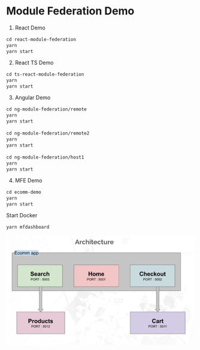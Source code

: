 # Module Federation Demo

1. React Demo
```console
cd react-module-federation
yarn
yarn start
```
2. React TS Demo
```console
cd ts-react-module-federation
yarn
yarn start
```
3. Angular Demo
```console
cd ng-module-federation/remote
yarn
yarn start

cd ng-module-federation/remote2
yarn
yarn start

cd ng-module-federation/host1
yarn
yarn start
```
4. MFE Demo
```console
cd ecomm-demo
yarn
yarn start
```

Start Docker
```console
yarn mfdashboard
```

![Architecture](./ecomm-demo/Arch.png "Text to show on mouseover")
